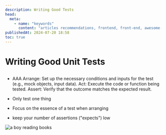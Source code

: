 ```yaml
---
description: Writing Good Tests
head:
  meta:
    - name: "keywords"
      content: "articles recommendations, frontend, front-end, awesome-frontend-list"
publishedAt: 2024-07-20 18:58
toc: true
---
```


# Writing Good Unit Tests

##

- AAA
  Arrange: Set up the necessary conditions and inputs for the test (e.g., mock objects, input data).
  Act: Execute the code or function being tested.
  Assert: Verify that the outcome matches the expected result.

- Only test one thing

- Focus on the essence of a test when arranging

- keep your number of assertions ("expects") low

![a boy reading books](/images/boy-reading.webp)
